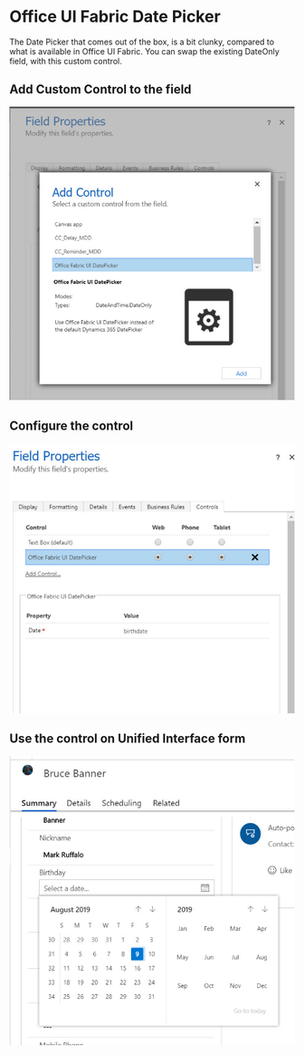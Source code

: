 # Office UI Fabric Date Picker

The Date Picker that comes out of the box, is a bit clunky, compared to what is available in Office UI Fabric. You can swap the existing DateOnly field, with this custom control.

## Add Custom Control to the field

![alt text](/images/addcontrol.jpg "Add the custom control to the field")

## Configure the control

![alt text](/images/configurecontrol.jpg "Add the custom control to the field")

## Use the control on Unified Interface form

![alt text](/images/usecontrol.jpg "Add the custom control to the field")